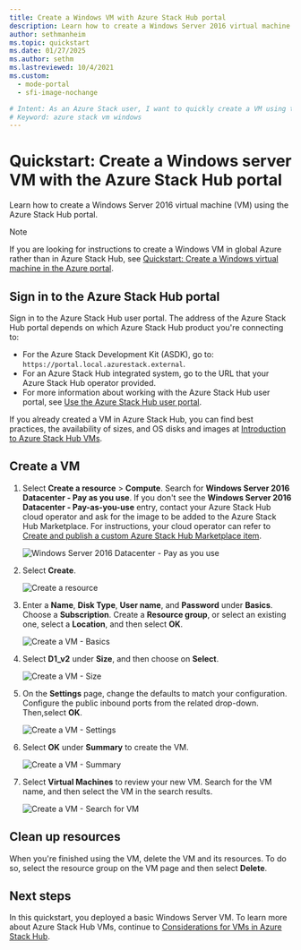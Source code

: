 ```yaml
---
title: Create a Windows VM with Azure Stack Hub portal
description: Learn how to create a Windows Server 2016 virtual machine (VM) with the Azure Stack Hub portal.
author: sethmanheim
ms.topic: quickstart
ms.date: 01/27/2025
ms.author: sethm
ms.lastreviewed: 10/4/2021
ms.custom:
  - mode-portal
  - sfi-image-nochange

# Intent: As an Azure Stack user, I want to quickly create a VM using the Azure Stack portal so I can begin using the VM.
# Keyword: azure stack vm windows
---
```


# Quickstart: Create a Windows server VM with the Azure Stack Hub portal

Learn how to create a Windows Server 2016 virtual machine (VM) using the Azure Stack Hub portal.

> [!NOTE]  
> If you are looking for instructions to create a Windows VM in global Azure rather than in Azure Stack Hub, see [Quickstart: Create a Windows virtual machine in the Azure portal](/azure/virtual-machines/windows/quick-create-portal).

## Sign in to the Azure Stack Hub portal

Sign in to the Azure Stack Hub user portal. The address of the Azure Stack Hub portal depends on which Azure Stack Hub product you're connecting to:

- For the Azure Stack Development Kit (ASDK), go to: `https://portal.local.azurestack.external`.
- For an Azure Stack Hub integrated system, go to the URL that your Azure Stack Hub operator provided.
- For more information about working with the Azure Stack Hub user portal, see [Use the Azure Stack Hub user portal](azure-stack-use-portal.md).

If you already created a VM in Azure Stack Hub, you can find best practices, the availability of sizes, and OS disks and images at [Introduction to Azure Stack Hub VMs](azure-stack-compute-overview.md).

## Create a VM

1. Select **Create a resource** > **Compute**. Search for **Windows Server 2016 Datacenter - Pay as you use**. If you don't see the **Windows Server 2016 Datacenter - Pay-as-you-use** entry, contact your Azure Stack Hub cloud operator and ask for the image to be added to the Azure Stack Hub Marketplace. For instructions, your cloud operator can refer to [Create and publish a custom Azure Stack Hub Marketplace item](../operator/azure-stack-create-and-publish-marketplace-item.md).

   ![Windows Server 2016 Datacenter - Pay as you use](./media/azure-stack-quick-windows-portal/image1a.png)

1. Select **Create**.

   ![Create a resource](./media/azure-stack-quick-windows-portal/image2a.png)

1. Enter a **Name**, **Disk Type**, **User name**, and **Password** under **Basics**. Choose a **Subscription**. Create a **Resource group**, or select an existing one, select a **Location**, and then select **OK**.

   ![Create a VM - Basics](./media/azure-stack-quick-windows-portal/image3a.png)

1. Select **D1_v2** under **Size**,  and then choose on **Select**.

   ![Create a VM - Size](./media/azure-stack-quick-windows-portal/image4a.png)

1. On the **Settings** page, change the defaults to match your configuration. Configure the public inbound ports from the related drop-down. Then,select **OK**.

   ![Create a VM - Settings](./media/azure-stack-quick-windows-portal/image5a.png)

1. Select **OK** under **Summary** to create the VM.

   ![Create a VM - Summary](./media/azure-stack-quick-windows-portal/image6a.png)

1. Select **Virtual Machines** to review your new VM. Search for the VM name, and then select the VM in the search results.

   ![Create a VM - Search for VM](./media/azure-stack-quick-windows-portal/image7a.png)

## Clean up resources

When you're finished using the VM, delete the VM and its resources. To do so, select the resource group on the VM page and then select **Delete**.

## Next steps

In this quickstart, you deployed a basic Windows Server VM. To learn more about Azure Stack Hub VMs, continue to [Considerations for VMs in Azure Stack Hub](azure-stack-vm-considerations.md).

